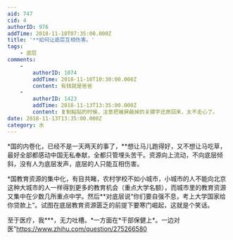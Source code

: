 ```yaml
---
aid: 747
cid: 4
authorID: 976
addTime: 2018-11-10T07:35:00.000Z
title: '**如何让底层互相伤害。'
tags:
    - 底层
comments:
    -
        authorID: 1074
        addTime: 2018-11-10T10:30:00.000Z
        content: 有钱就是爸爸
    -
        authorID: 1423
        addTime: 2018-11-13T13:35:00.000Z
        content: 复制粘贴的时候，注意把被屏蔽掉的关键字还原回来，太不走心了。
date: 2018-11-13T13:35:00.000Z
category: 水
---
```


\*国的内卷化，已经不是一天两天的事了，\*\*想让马儿跑得好，又不想让马吃草，最好全部都感动中国无私奉献，全都只管埋头苦干。资源向上流动，不向底层倾斜，没有人为底层发声，底层的人只能互相伤害。

\*国教育资源的集中化，有目共睹，农村学校不如小城市，小城市的人不能向北京这种大城市的人一样得到更多的教育机会（重点大学名额），而城市里的教育资源又集中在少数几所重点中学。然后\*\*对底层说“你们要自强不息，考上大学国家给你贷款上”。试图在底层教育资源匮乏的前提下要寒门崛起，这就是个笑话。

至于医疗，我\*\*\*，无力吐槽。\*一方面在\*干部保健上\*。一边对医”https://www.zhihu.com/question/275266580
